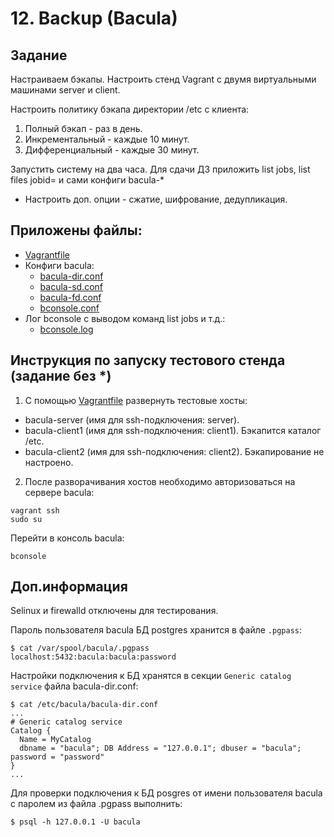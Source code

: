 # 12. Backup (Bacula)
## Задание
Настраиваем бэкапы.
Настроить стенд Vagrant с двумя виртуальными машинами server и client.

Настроить политику бэкапа директории /etc с клиента:
1) Полный бэкап - раз в день.
2) Инкрементальный - каждые 10 минут.
3) Дифференциальный - каждые 30 минут.

Запустить систему на два часа. Для сдачи ДЗ приложить list jobs, list files jobid=<id>
и сами конфиги bacula-*

* Настроить доп. опции - сжатие, шифрование, дедупликация.

## Приложены файлы:
- [Vagrantfile](Vagrantfile)
- Конфиги bacula:
  - [bacula-dir.conf](bacula-dir.conf)
  - [bacula-sd.conf](bacula-sd.conf)
  - [bacula-fd.conf](bacula-fd.conf)
  - [bconsole.conf](bconsole.conf)
- Лог bconsole с выводом команд list jobs и т.д.:
  - [bconsole.log](bconsole.log)

## Инструкция по запуску тестового стенда (задание без *)

1. С помощью [Vagrantfile](Vagrantfile) развернуть тестовые хосты:
- bacula-server  (имя для ssh-подключения: server).  
- bacula-client1 (имя для ssh-подключения: client1). Бэкапится каталог /etc.
- bacula-client2 (имя для ssh-подключения: client2). Бэкапирование не настроено.

2. После разворачивания хостов необходимо авторизоваться на сервере bacula:
```
vagrant ssh
sudo su
```
Перейти в консоль bacula:
```
bconsole
```
## Доп.информация

Selinux и firewalld отключены для тестирования.

Пароль пользователя bacula БД postgres хранится в файле `.pgpass`:

```
$ cat /var/spool/bacula/.pgpass 
localhost:5432:bacula:bacula:password
```
Настройки подключения к БД хранятся в секции `Generic catalog service` файла bacula-dir.conf:
```
$ cat /etc/bacula/bacula-dir.conf
...
# Generic catalog service
Catalog {
  Name = MyCatalog
  dbname = "bacula"; DB Address = "127.0.0.1"; dbuser = "bacula"; password = "password"
}
...
```
Для проверки подключения к БД posgres от имени пользователя bacula с паролем из файла .pgpass выполнить:
```
$ psql -h 127.0.0.1 -U bacula
```
